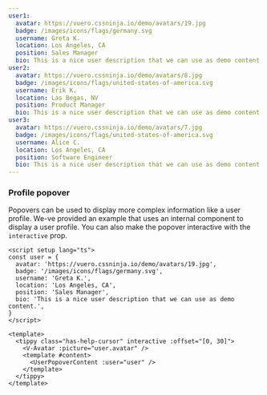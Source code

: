 ```yaml
---
user1:
  avatar: https://vuero.cssninja.io/demo/avatars/19.jpg
  badge: /images/icons/flags/germany.svg
  username: Greta K.
  location: Los Angeles, CA
  position: Sales Manager
  bio: This is a nice user description that we can use as demo content.
user2:
  avatar: https://vuero.cssninja.io/demo/avatars/8.jpg
  badge: /images/icons/flags/united-states-of-america.svg
  username: Erik K.
  location: Las Begas, NV
  position: Product Manager
  bio: This is a nice user description that we can use as demo content.
user3:
  avatar: https://vuero.cssninja.io/demo/avatars/7.jpg
  badge: /images/icons/flags/united-states-of-america.svg
  username: Alice C.
  location: Los Angeles, CA
  position: Software Engineer
  bio: This is a nice user description that we can use as demo content.
---
```


### Profile popover

Popovers can be used to display more complex information like a user profile.
We-ve provided an example that uses an internal component to display a user
profile. You can also make the popover interactive with the `interactive`
prop.

<!--code-->

```vue
<script setup lang="ts">
const user = {
  avatar: 'https://vuero.cssninja.io/demo/avatars/19.jpg',
  badge: '/images/icons/flags/germany.svg',
  username: 'Greta K.',
  location: 'Los Angeles, CA',
  position: 'Sales Manager',
  bio: 'This is a nice user description that we can use as demo content.',
}
</script>

<template>
  <tippy class="has-help-cursor" interactive :offset="[0, 30]">
    <V-Avatar :picture="user.avatar" />
    <template #content>
      <UserPopoverContent :user="user" />
    </template>
  </tippy>
</template>
```

<!--/code-->

<!--example-->

<div>
  <tippy class="mx-1" interactive :offset="[0, 30]">
    <V-Avatar :picture="frontmatter.user1.avatar" />
    <template #content>
      <UserPopoverContent :user="frontmatter.user1" />
    </template>
  </tippy>

  <tippy class="mx-1" interactive :offset="[0, 30]">
    <V-Avatar :picture="frontmatter.user2.avatar" />
    <template #content>
      <UserPopoverContent :user="frontmatter.user2" />
    </template>
  </tippy>

  <tippy class="mx-1" interactive :offset="[0, 30]">
    <V-Avatar :picture="frontmatter.user3.avatar" />
    <template #content>
      <UserPopoverContent :user="frontmatter.user3" />
    </template>
  </tippy>
</div>

<!--/example-->
